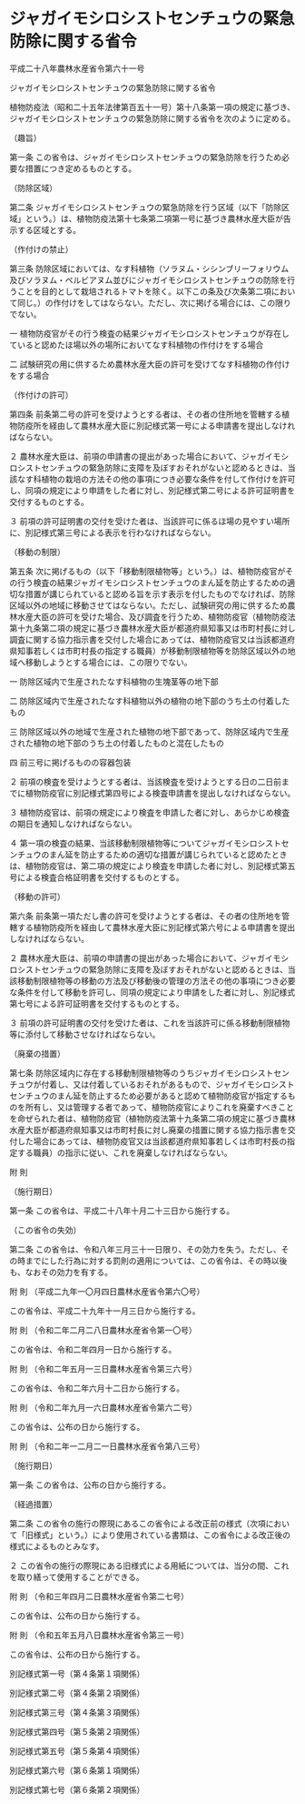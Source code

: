 # ジャガイモシロシストセンチュウの緊急防除に関する省令

平成二十八年農林水産省令第六十一号

ジャガイモシロシストセンチュウの緊急防除に関する省令

植物防疫法（昭和二十五年法律第百五十一号）第十八条第一項の規定に基づき、ジャガイモシロシストセンチュウの緊急防除に関する省令を次のように定める。

（趣旨）

第一条 この省令は、ジャガイモシロシストセンチュウの緊急防除を行うため必要な措置につき定めるものとする。

（防除区域）

第二条 ジャガイモシロシストセンチュウの緊急防除を行う区域（以下「防除区域」という。）は、植物防疫法第十七条第二項第一号に基づき農林水産大臣が告示する区域とする。

（作付けの禁止）

第三条 防除区域においては、なす科植物（ソラヌム・シシンブリーフォリウム及びソラヌム・ペルビアヌム並びにジャガイモシロシストセンチュウの防除を行うことを目的として栽培されるトマトを除く。以下この条及び次条第二項において同じ。）の作付けをしてはならない。ただし、次に掲げる場合には、この限りでない。

一 植物防疫官がその行う検査の結果ジャガイモシロシストセンチュウが存在していると認めたほ場以外の場所においてなす科植物の作付けをする場合

二 試験研究の用に供するため農林水産大臣の許可を受けてなす科植物の作付けをする場合

（作付けの許可）

第四条 前条第二号の許可を受けようとする者は、その者の住所地を管轄する植物防疫所を経由して農林水産大臣に別記様式第一号による申請書を提出しなければならない。

２ 農林水産大臣は、前項の申請書の提出があった場合において、ジャガイモシロシストセンチュウの緊急防除に支障を及ぼすおそれがないと認めるときは、当該なす科植物の栽培の方法その他の事項につき必要な条件を付して作付けを許可し、同項の規定により申請をした者に対し、別記様式第二号による許可証明書を交付するものとする。

３ 前項の許可証明書の交付を受けた者は、当該許可に係るほ場の見やすい場所に、別記様式第三号による表示を行わなければならない。

（移動の制限）

第五条 次に掲げるもの（以下「移動制限植物等」という。）は、植物防疫官がその行う検査の結果ジャガイモシロシストセンチュウのまん延を防止するための適切な措置が講じられていると認める旨を示す表示を付したものでなければ、防除区域以外の地域に移動させてはならない。ただし、試験研究の用に供するため農林水産大臣の許可を受けた場合、及び調査を行うため、植物防疫官（植物防疫法第十九条第二項の規定に基づき農林水産大臣が都道府県知事又は市町村長に対し調査に関する協力指示書を交付した場合にあっては、植物防疫官又は当該都道府県知事若しくは市町村長の指定する職員）が移動制限植物等を防除区域以外の地域へ移動しようとする場合には、この限りでない。

一 防除区域内で生産されたなす科植物の生塊茎等の地下部

二 防除区域内で生産されたなす科植物以外の植物の地下部のうち土の付着したもの

三 防除区域以外の地域で生産された植物の地下部であって、防除区域内で生産された植物の地下部のうち土の付着したものと混在したもの

四 前三号に掲げるものの容器包装

２ 前項の検査を受けようとする者は、当該検査を受けようとする日の二日前までに植物防疫官に別記様式第四号による検査申請書を提出しなければならない。

３ 植物防疫官は、前項の規定により検査を申請した者に対し、あらかじめ検査の期日を通知しなければならない。

４ 第一項の検査の結果、当該移動制限植物等についてジャガイモシロシストセンチュウのまん延を防止するための適切な措置が講じられていると認めたときは、植物防疫官は、第二項の規定により検査を申請した者に対し、別記様式第五号による検査合格証明書を交付するものとする。

（移動の許可）

第六条 前条第一項ただし書の許可を受けようとする者は、その者の住所地を管轄する植物防疫所を経由して農林水産大臣に別記様式第六号による申請書を提出しなければならない。

２ 農林水産大臣は、前項の申請書の提出があった場合において、ジャガイモシロシストセンチュウの緊急防除に支障を及ぼすおそれがないと認めるときは、当該移動制限植物等の移動の方法及び移動後の管理の方法その他の事項につき必要な条件を付して移動を許可し、同項の規定により申請をした者に対し、別記様式第七号による許可証明書を交付するものとする。

３ 前項の許可証明書の交付を受けた者は、これを当該許可に係る移動制限植物等に添付して移動させなければならない。

（廃棄の措置）

第七条 防除区域内に存在する移動制限植物等のうちジャガイモシロシストセンチュウが付着し、又は付着しているおそれがあるもので、ジャガイモシロシストセンチュウのまん延を防止するため必要があると認めて植物防疫官が指定するものを所有し、又は管理する者であって、植物防疫官によりこれを廃棄すべきことを命ぜられた者は、植物防疫官（植物防疫法第十九条第二項の規定に基づき農林水産大臣が都道府県知事又は市町村長に対し廃棄の措置に関する協力指示書を交付した場合にあっては、植物防疫官又は当該都道府県知事若しくは市町村長の指定する職員）の指示に従い、これを廃棄しなければならない。

附 則

（施行期日）

第一条 この省令は、平成二十八年十月二十三日から施行する。

（この省令の失効）

第二条 この省令は、令和八年三月三十一日限り、その効力を失う。ただし、その時までにした行為に対する罰則の適用については、この省令は、その時以後も、なおその効力を有する。

附 則 （平成二九年一〇月四日農林水産省令第六〇号）

この省令は、平成二十九年十一月三日から施行する。

附 則 （令和二年二月二八日農林水産省令第一〇号）

この省令は、令和二年四月一日から施行する。

附 則 （令和二年五月一三日農林水産省令第三六号）

この省令は、令和二年六月十二日から施行する。

附 則 （令和二年九月一六日農林水産省令第六二号）

この省令は、公布の日から施行する。

附 則 （令和二年一二月二一日農林水産省令第八三号）

（施行期日）

第一条 この省令は、公布の日から施行する。

（経過措置）

第二条 この省令の施行の際現にあるこの省令による改正前の様式（次項において「旧様式」という。）により使用されている書類は、この省令による改正後の様式によるものとみなす。

２ この省令の施行の際現にある旧様式による用紙については、当分の間、これを取り繕って使用することができる。

附 則 （令和三年四月二日農林水産省令第二七号）

この省令は、公布の日から施行する。

附 則 （令和五年五月八日農林水産省令第三一号）

この省令は、公布の日から施行する。

別記様式第一号（第４条第１項関係）

[](/./pict/2FH00000044071.pdf)

別記様式第二号（第４条第２項関係）

[](/./pict/2FH00000044072.pdf)

別記様式第三号（第４条第３項関係）

[](/./pict/2FH00000044073.pdf)

別記様式第四号（第５条第２項関係）

[](/./pict/2FH00000044076.pdf)

別記様式第五号（第５条第４項関係）

[](/./pict/2FH00000044077.pdf)

別記様式第六号（第６条第１項関係）

[](/./pict/2FH00000044078.pdf)

別記様式第七号（第６条第２項関係）

[](/./pict/2FH00000044079.pdf)
